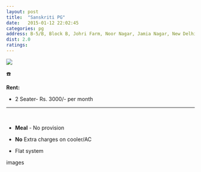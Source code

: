 ```yaml
---
layout: post
title:  "Sanskriti PG"
date:   2015-01-12 22:02:45
categories: pg
address: B-5/B, Block B, Johri Farm, Noor Nagar, Jamia Nagar, New Delhi-110025.
dist: 2.0
ratings:
---
```

<a href="https://www.google.com/maps/dir/Jamia+Millia+Islamia+Cricket+Ground,+Maulana+Mohammad+Ali+Jauhar+Marg,+Jamia+Nagar,+Friends+Colony,+New+Delhi,+Delhi,+India/28.554698,77.287392/@28.5590709,77.2822655,17z/data=!4m9!4m8!1m5!1m1!1s0x390ce38cedb6d21f:0xc2dcb1b232f79225!2m2!1d77.279107!2d28.562508!1m0!3e2?hl=en">
        <img src="https://maps.googleapis.com/maps/api/staticmap?visible=Jamia+Millia+Islamia&size=640x300&scale=2&maptype=roadmap&markers=%7Ccolor:red%7Clabel:S%7C28.554712, 77.287394&markers=size:mid|color:green%7Clabel:FET%7C28.5606083,77.2790183&markers=size:mid|color:green%7Clabel:FET%7C28.561075,77.280960&path=color:0x0000ff|weight:3|28.561234,77.279251|28.561036,77.279755|28.561045,77.279916|28.561064, 77.282684|28.561083, 77.282866|28.561111, 77.283006|28.561516, 77.284143|28.561931, 77.285130|28.562110, 77.285581|28.562261, 77.285752|28.562223, 77.285924|28.562280, 77.286085|28.562280, 77.286664|28.562317, 77.287544|28.561865, 77.287780|28.561318, 77.287319|28.560678, 77.287093|28.560140, 77.286911|28.559528, 77.286664|28.559264, 77.286739|28.558604, 77.286836|28.558199, 77.286868|28.558058, 77.286847|28.557869, 77.286707|28.557464, 77.285892|28.557342, 77.285860|28.556918, 77.286214|28.556484, 77.286772|28.556220, 77.286707|28.556154, 77.286793|28.555994, 77.287469|28.554797, 77.287222|28.554760, 77.287319|28.554698, 77.287399
">
</a>

:phone:


**Rent:**

* 2 Seater- Rs. 3000/- per month


<hr><br>

*  **Meal** - No provision

*  **No** Extra charges on cooler/AC

*  Flat system


images

